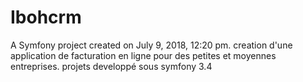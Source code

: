 Ibohcrm
=======

A Symfony project created on July 9, 2018, 12:20 pm.
creation d'une application de facturation en ligne pour des petites et moyennes entreprises.
projets developpé sous symfony 3.4
